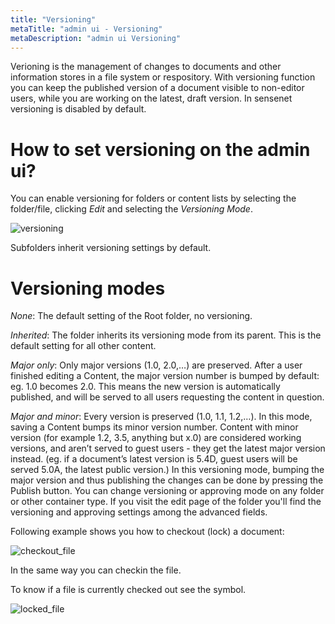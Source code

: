 ```yaml
---
title: "Versioning"
metaTitle: "admin ui - Versioning"
metaDescription: "admin ui Versioning"
---
```


Verioning is the management of changes to documents and other information stores in a file system or respository. With versioning function you can keep the published version of a document visible to non-editor users, while you are working on the latest, draft version.
In sensenet versioning is disabled by default.

# How to set versioning on the admin ui?

You can enable versioning for folders or content lists by selecting the folder/file, clicking _Edit_ and selecting the _Versioning Mode_.

![versioning](../img/versioning.png)

Subfolders inherit versioning settings by default.

# Versioning modes
_None_: The default setting of the Root folder, no versioning.

_Inherited_: The folder inherits its versioning mode from its parent. This is the default setting for all other content.

_Major only_: Only major versions (1.0, 2.0,…) are preserved. After a user finished editing a Content, the major version number is bumped by default: eg. 1.0 becomes 2.0. This means the new version is automatically published, and will be served to all users requesting the content in question.

_Major and minor_: Every version is preserved (1.0, 1.1, 1.2,…). In this mode, saving a Content bumps its minor version number. Content with minor version (for example 1.2, 3.5, anything but x.0) are considered working versions, and aren’t served to guest users - they get the latest major version instead. (eg. if a document’s latest version is 5.4D, guest users will be served 5.0A, the latest public version.) In this versioning mode, bumping the major version and thus publishing the changes can be done by pressing the Publish button. You can change versioning or approving mode on any folder or other container type. If you visit the edit page of the folder you'll find the versioning and approving settings among the advanced fields.

Following example shows you how to checkout (lock) a document:

![checkout_file](../img/checkout_file.png)

In the same way you can checkin the file.

To know if a file is currently checked out see the symbol.

![locked_file](../img/locked_file.png)
